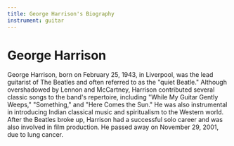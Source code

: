 ```yaml
---
title: George Harrison's Biography
instrument: guitar
---
```


# George Harrison

George Harrison, born on February 25, 1943, in Liverpool, was the lead guitarist of The Beatles and often referred to as the "quiet Beatle." Although overshadowed by Lennon and McCartney, Harrison contributed several classic songs to the band's repertoire, including "While My Guitar Gently Weeps," "Something," and "Here Comes the Sun." He was also instrumental in introducing Indian classical music and spiritualism to the Western world. After the Beatles broke up, Harrison had a successful solo career and was also involved in film production. He passed away on November 29, 2001, due to lung cancer.
